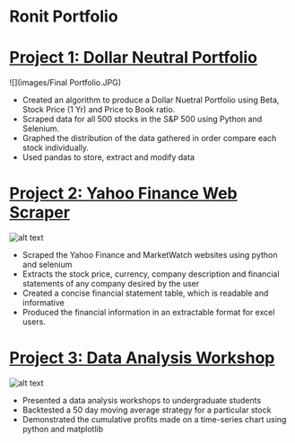 # Ronit Portfolio

# [Project 1: Dollar Neutral Portfolio](https://github.com/rontik2002/Dollar_Neutral_Portfolio.git)
![](images/Final Portfolio.JPG)
* Created an algorithm to produce a Dollar Nuetral Portfolio using Beta, Stock Price (1 Yr) and Price to Book ratio.
* Scraped data for all 500 stocks in the S&P 500 using Python and Selenium.
* Graphed the distribution of the data gathered in order compare each stock individually.
* Used pandas to store, extract and modify data

# [Project 2: Yahoo Finance Web Scraper](https://github.com/rontik2002/Yahoo_Finance_Webscraper.git)
![alt text](google.png)
* Scraped the Yahoo Finance and MarketWatch websites using python and selenium 
* Extracts the stock price, currency, company description and financial statements of any company desired by the user
* Created a concise financial statement table, which is readable and informative
* Produced the financial information in an extractable format for excel users. 

# [Project 3: Data Analysis Workshop](https://github.com/rontik2002/Data_Analysis_Workshop.git)
![alt text](download.jpg)
* Presented a data analysis workshops to undergraduate students
* Backtested a 50 day moving average strategy for a particular stock
* Demonstrated the cumulative profits made on a time-series chart using python and matplotlib
